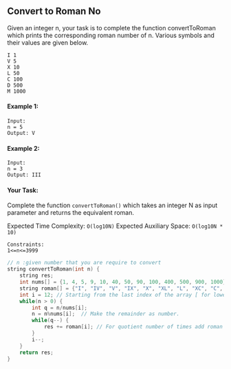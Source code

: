 ## Convert to Roman No

Given an integer n, your task is to complete the function convertToRoman which prints the corresponding roman number of n. Various symbols and their values are given below.

```
I 1
V 5
X 10
L 50
C 100
D 500
M 1000
```

#### Example 1:

```
Input:
n = 5
Output: V
```

#### Example 2:

```
Input:
n = 3
Output: III
```

#### Your Task:

Complete the function `convertToRoman()` which takes an integer N as input parameter and returns the equivalent roman.

Expected Time Complexity: `O(log10N)`
Expected Auxiliary Space: `O(log10N * 10)`

```
Constraints:
1<=n<=3999
```

```c++
// n :given number that you are require to convert
string convertToRoman(int n) {
    string res;
    int nums[] = {1, 4, 5, 9, 10, 40, 50, 90, 100, 400, 500, 900, 1000};
    string roman[] = {"I", "IV", "V", "IX", "X", "XL", "L", "XC", "C", "CD", "D", "CM", "M"};
    int i = 12; // Starting from the last index of the array [ for lower numbers the quotient will be zero & remainder will be same as number ]
    while(n > 0) {
        int q = n/nums[i];
        n = n%nums[i];  // Make the remainder as number.
        while(q--) {
            res += roman[i]; // For quotient number of times add roman letter
        }
        i--;
    }
    return res;
}
```
